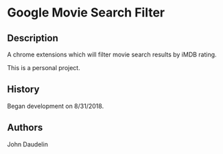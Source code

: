 # Google Movie Search Filter

## Description

A chrome extensions which will filter movie search results by iMDB rating.

This is a personal project.

## History
Began development on 8/31/2018.

## Authors
John Daudelin
